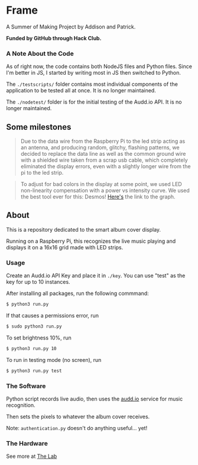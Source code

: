 # Frame
A Summer of Making Project by Addison and Patrick. 

**Funded by GitHub through Hack Club.**

### A Note About the Code
As of right now, the code contains both NodeJS files and Python files. Since I'm better in JS, I started by writing most in JS then switched to Python.

The `./testscripts/` folder contains most individual components of the application to be tested all at once. It is no longer maintained.

The `./nodetest/` folder is for the initial testing of the Audd.io API. It is no longer maintained.

## Some milestones

>Due to the data wire from the Raspberry Pi to the led strip acting as an antenna, and producing random, glitchy, flashing patterns, we decided to replace the  data line as well as the common ground wire with a shielded wire taken from a scrap usb cable, which completely eliminated the display errors, even with a slightly longer wire from the pi to the led strip.

>To adjust for bad colors in the display at some point, we used LED non-linearity compensation with a power vs intensity curve. We used the best tool ever for this: Desmos! [Here's](https://www.desmos.com/calculator/maqayzhvgg) the link to the graph.

## About
This is a repository dedicated to the smart album cover display. 

Running on a Raspberry Pi, this recognizes the live music playing and displays it on a 16x16 grid made with LED strips.

### Usage
Create an Audd.io API Key and place it in `./key`. You can use "test" as the key for up to 10 instances.

After installing all packages, run the following commmand:
```bash
$ python3 run.py
```
If that causes a permissions error, run
```bash
$ sudo python3 run.py
```

To set brightness 10%, run
```bash
$ python3 run.py 10
```

To run in testing mode (no screen), run
```bash
$ python3 run.py test
```

### The Software 

Python script records live audio, then uses the [audd.io](https://audd.io) service for music recognition.

Then sets the pixels to whatever the album cover receives.

Note: `authentication.py` doesn't do anything useful... yet!

### The Hardware

<!-- ![Top](assets/top.jpg) -->
<!-- ![LED](assets/led.jpg) -->

See more at [The Lab](https://thelab.gallery/user/AddisonHenikoff)
